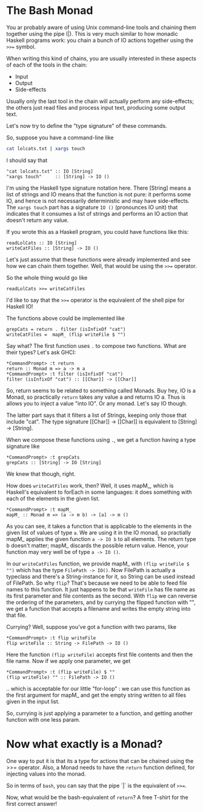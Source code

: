 The Bash Monad
==============

You ar probably aware of using Unix command-line tools and chaining them together using the pipe (|). 
This is very much similar to how monadic Haskell programs work: you chain a bunch of IO actions together using the `>>=` symbol.

When writing this kind of chains, you are usually interested in these aspects of each of the tools in the chain:

- Input
- Output
- Side-effects

Usually only the last tool in the chain will actually perform any side-effects; 
the others just read files and process input text, producing some output text.

Let's now try to define the "type signature" of these commands.

So, suppose you have a command-line like

~~~ .bash
cat lolcats.txt | xargs touch
~~~

I should say that

~~~ .haskell
"cat lolcats.txt" :: IO [String]
"xargs touch"     :: [String] -> IO ()
~~~

I'm using the Haskell type signature notation here. There [String] means a list of strings and IO means that the function is not pure: 
it performs some IO, and hence is not necessarily deterministic and may have side-effects. 
The `xargs touch` part has a signature `IO ()` (pronounces IO unit) that indicates that it consumes a list of strings and performs an IO action
that doesn't return any value.

If you wrote this as a Haskell program, you could have functions like this:

~~~ .haskell
readLolCats :: IO [String]
writeCatFiles :: [String] -> IO ()
~~~ 

Let's just assume that these functions were already implemented and see how we can chain them together.
Well, that would be using the `>>=` operator. 

So the whole thing would go like 

~~~ .haskell
readLolCats >>= writeCatFiles
~~~

I'd like to say that the `>>=` operator is the equivalent of the shell pipe for Haskell IO!

The functions above could be implemented like

~~~ .haskell
grepCats = return . filter (isInfixOf "cat")
writeCatFiles =  mapM_ (flip writeFile $ "")
~~~

Say what? The first function uses `.` to compose two functions. What are their types? Let's ask GHCI:

~~~ .haskell
*CommandPrompt> :t return
return :: Monad m => a -> m a
*CommandPrompt> :t filter (isInfixOf "cat")
filter (isInfixOf "cat") :: [[Char]] -> [[Char]]
~~~

So, return seems to be related to something called Monads. 
Buy hey, IO is a Monad, so practically `return` takes any value a and returns IO a.
Thus is allows you to inject a value "into IO". Or any monad. Let's say IO though.

The latter part says that it filters a list of Strings, keeping only those that include "cat". 
The type signature [[Char]] -> [[Char]] is equivalent to [String] -> [String].

When we compose these functions using `.`, we get a function having a type signature like

~~~ .haskell
*CommandPrompt> :t grepCats
grepCats :: [String] -> IO [String]
~~~

We knew that though, right.

How does `writeCatFiles` work, then? Well, it uses mapM_, which is Haskell's equivalent to forEach in some languages: 
it does something with each of the elements in the given list.

~~~ .haskell
*CommandPrompt> :t mapM_
mapM_ :: Monad m => (a -> m b) -> [a] -> m ()
~~~

As you can see, it takes a function that is applicable to the elements in the given list of values of type `a`. 
We are using it in the IO monad, so practially mapM_ applies the given function `a -> IO b` to all elements. 
The return type b doesn't matter; mapM_ discards the possible return value. Hence, your function may very well be
of type `a -> IO ()`. 

In our `writeCatFiles` function, we provide mapM_ with `(flip writeFile $ "")` which has the
type `FilePath -> IO()`. Now FilePath is actually a typeclass and there's a String-instance for it, so String can
be used instead of FilePath. So why `flip`? That's because we need to be able to feed file names to this function.
It just happens to be that `writeFile` has file name as its first parameter and file contents as the second.
With `flip` we can reverse the ordering of the parameters, and by currying the flipped function with "", we get 
a function that accepts a filename and writes the empty string into that file.

Currying? Well, suppose you've got a function with two params, like

~~~ .haskell
*CommandPrompt> :t flip writeFile
flip writeFile :: String -> FilePath -> IO ()
~~~

Here the function `(flip writeFile)` accepts first file contents and then the file name. 
Now if we apply one parameter, we get

~~~ .haskell
*CommandPrompt> :t (flip writeFile) $ ""
(flip writeFile) "" :: FilePath -> IO ()
~~~

.. which is acceptable for our little "for-loop" : we can use this function as the first argument for mapM_ and get
the empty string written to all files given in the input list.

So, currying is just applying a parameter to a function, and getting another function with one less param.

Now what exactly is a Monad?
============================

One way to put it is that its a type for actions that can be chained using the >>= operator. 
Also, a Monad needs to have the `return` function defined, for injecting values into the monad.

So in terms of `bash`, you can say that the pipe ´|´ is the equivalent of `>>=`.

Now, what would be the bash-equivalent of `return`? A free T-shirt for the first correct answer!